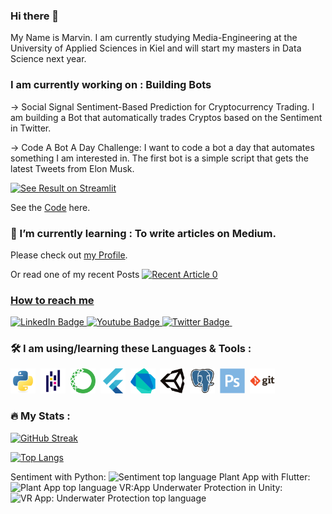 ### Hi there 👋
My Name is Marvin. I am currently studying Media-Engineering at the University of Applied Sciences in Kiel and will start my masters in Data Science next year.

### I am currently working on : Building Bots 

 -> Social Signal Sentiment-Based Prediction for Cryptocurrency Trading.
I am building a Bot that automatically trades Cryptos based on the Sentiment in Twitter.

-> Code A Bot A Day Challenge:
I want to code a bot a day that automates something I am interested in.
The first bot is a simple script that gets the latest Tweets from Elon Musk. 

[![See Result on Streamlit](https://static.streamlit.io/badges/streamlit_badge_black_white.svg)](https://share.streamlit.io/moerv9/bots/main/elons_tweets.py)

See the [Code](https://github.com/moerv9/moerv9/bots/) here.


### 🌱 I’m currently learning : To write articles on Medium. 

Please check out [my Profile](https://medium.com/@moerv/about).

Or read one of  my recent Posts
<a target="_blank" href="https://medium.com/@moerv/0"><img src="hhttps://medium.com/@moerv/0" alt="Recent Article 0"> 



### How to reach me

<div id="badges" style="display: inline">
  <a href="https://www.linkedin.com/in/marvin-ottersberg-2818b91a0/">
    <img src="https://img.shields.io/badge/LinkedIn-blue?style=plastic&logo=linkedin&logoColor=white" alt="LinkedIn Badge"/>
  </a>
  <a href="https://www.youtube.com/channel/UC2xNZ_bPqTmG-TnG1BR3g0Q">
    <img src="https://img.shields.io/badge/YouTube-red?style=plastic&logo=youtube&logoColor=white" alt="Youtube Badge"/>
  </a>
  <a href="https://twitter.com/moerv_9">
    <img src="https://img.shields.io/badge/Twitter-blue?style=plastic&logo=twitter&logoColor=white" alt="Twitter Badge"/>
  </a>
</div>
<img src="https://komarev.com/ghpvc/?username=moerv9&style=plastic&color=blue" alt=""/>


### :hammer_and_wrench: I am using/learning these Languages & Tools :
<div>
<img src="https://github.com/devicons/devicon/blob/master/icons/python/python-original.svg" title="Python" alt="Python" width="40" height="40"/>&nbsp;
<img src="https://github.com/devicons/devicon/blob/master/icons/pandas/pandas-original.svg" title="Pandas" alt="Pandas" width="40" height="40"/>&nbsp;
<img src="https://github.com/devicons/devicon/blob/master/icons/anaconda/anaconda-original.svg" title="Anaconda" alt="Anaconda" width="40" height="40"/>&nbsp;
<img src="https://github.com/devicons/devicon/blob/master/icons/flutter/flutter-original.svg" title="Flutter" alt="Flutter" width="40" height="40"/>&nbsp;
<img src="https://github.com/devicons/devicon/blob/master/icons/dart/dart-original.svg" title="Dart" alt="Dart" width="40" height="40"/>&nbsp;
<img src="https://github.com/devicons/devicon/blob/master/icons/unity/unity-original.svg" title="Unity" alt="Unity" width="40" height="40"/>&nbsp;
  <img src="https://github.com/devicons/devicon/blob/master/icons/postgresql/postgresql-original.svg" title="Postgresql" alt="Postgresql" width="40" height="40"/>&nbsp;
<img src="https://github.com/devicons/devicon/blob/master/icons/photoshop/photoshop-plain.svg" title="Photoshop" alt="Photoshop" width="40" height="40"/>&nbsp;
<img src="https://github.com/devicons/devicon/blob/master/icons/git/git-original-wordmark.svg" title="Git" **alt="Git" width="40" height="40"/>
</div>

### :fire: My Stats :
[![GitHub Streak](http://github-readme-streak-stats.herokuapp.com?user=moerv9&theme=monokai&hide_border=true&date_format=j%20M%5B%20Y%5D&background=DD272700)](https://git.io/streak-stats)

[![Top Langs](https://github-readme-stats.vercel.app/api/top-langs/?username=moerv9&layout=compact&theme=vision-friendly-dark)](https://github.com/anuraghazra/github-readme-stats)

Sentiment with Python:
![Sentiment top language](https://img.shields.io/github/languages/top/moerv9/sentiment)
Plant App with Flutter:
![Plant App top language](https://img.shields.io/github/languages/top/moerv9/flutter-waterplants)
VR:App Underwater Protection in Unity:
![VR App: Underwater Protection top language](https://img.shields.io/github/languages/top/moerv9/unity-vr-underwaterprotection)
